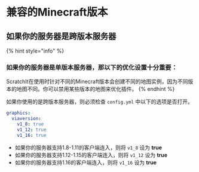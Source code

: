 # 兼容的Minecraft版本

## 如果你的服务器是跨版本服务器

{% hint style="info" %}
### 如果你的服务器是单版本服务器，那以下的优化设置十分重要：

  
ScratchIt在使用时针对不同的Minecraft版本会创建不同的地图实例，因为不同版本的地图不同。你可以禁用某些版本的地图来优化插件。
{% endhint %}

如果你使用的是跨版本服务器，则必须检查 `config.yml` 中以下的选项是否打开。

```yaml
graphics:
  viaversion:
    v1_8: true
    v1_12: true
    v1_16: true
```

* 如果你的服务器支持1.8-1.11的客户端连入，则将 `v1_8` 设为 **true** 
* 如果你的服务器支持1.12-1.15的客户端连入，则将 `v1_12` 设为 **true** 
* 如果你的服务器支持1.16的客户端连入，则将 `v1_16` 设为 **true** 



